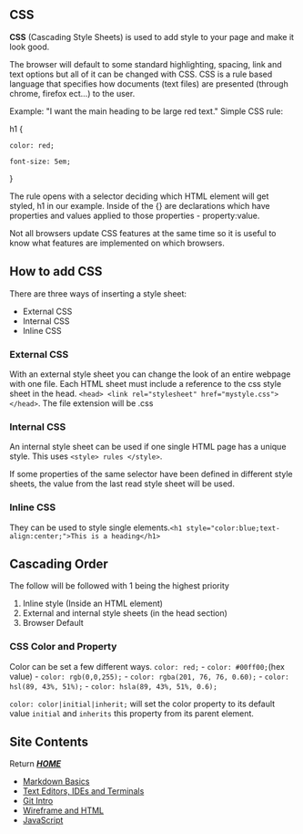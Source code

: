 ## CSS 
**CSS** (Cascading Style Sheets) is used to add style to your page and make it look good. 

The browser will default to some standard highlighting, spacing, link and text options but all of it can be changed with CSS. CSS is a rule based language that specifies how documents (text files) are presented (through chrome, firefox ect...) to the user.

Example: "I want the main heading to be large red text." Simple CSS rule:

h1 {

    color: red;

    font-size: 5em;

}

The rule opens with a selector deciding which HTML element will get styled, h1 in our example. Inside of the {} are declarations which have properties and values applied to those properties - property:value. 

Not all browsers update CSS features at the same time so it is useful to know what features are implemented on which browsers.

## How to add CSS 

There are three ways of inserting a style sheet: 
* External CSS
* Internal CSS
* Inline CSS 

### External CSS

With an external style sheet you can change the look of an entire webpage with one file. Each HTML sheet must include a reference to the css style sheet in the head. `<head> <link rel="stylesheet" href="mystyle.css"> </head>`. The file extension will be .css

### Internal CSS 

An internal style sheet can be used if one single HTML page has a unique style. This uses `<style> rules </style>`.

If some properties of the same selector have been defined in different style sheets, the value from the last read style sheet will be used.

### Inline CSS

 They can be used to style single elements.`<h1 style="color:blue;text-align:center;">This is a heading</h1>`

## Cascading Order

 The follow will be followed with 1 being the highest priority

 1. Inline style (Inside an HTML element)
 2. External and internal style sheets (in the head section)
 3. Browser Default

### CSS Color and Property 

Color can be set a few different ways. `color: red;` - `color: #00ff00;`(hex value) - `color: rgb(0,0,255);` - `color: rgba(201, 76, 76, 0.60);` - `color: hsl(89, 43%, 51%);` - `color: hsla(89, 43%, 51%, 0.6);`

`color: color|initial|inherit;` will set the color property to its default value `initial` and `inherits` this property from its parent element. 

## Site Contents
Return [**_HOME_**](https://DustinHall.github.io/reading-notes) 
* [Markdown Basics](https://dustinhall.github.io/reading-notes/markdown)
* [Text Editors, IDEs and Terminals](https://dustinhall.github.io/reading-notes/text-editor)
* [Git Intro](https://dustinhall.github.io/reading-notes/git-intro)
* [Wireframe and HTML](https://dustinhall.github.io/reading-notes/wireframe-html)
* [JavaScript](https://dustinhall.github.io/reading-notes/javascript) 